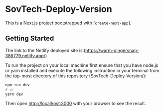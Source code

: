 # SovTech-Deploy-Version
This is a [Next.js](https://nextjs.org/) project bootstrapped with [`create-next-app`].

## Getting Started

The link to the Netlify deployed site is:(https://warm-gingersnap-386779.netlify.app/)

To run the project on your local machine first ensure that you have node.js or yarn installed and execute the following instruction in your terminal from the top-most directory of this repository (SovTech-Deploy-Version/):

```bash
npm run dev
# or
yarn dev
```

Then open [http://localhost:3000](http://localhost:3000) with your browser to see the result.
